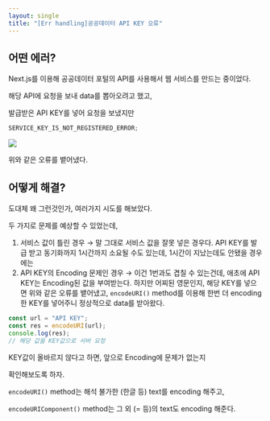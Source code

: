 ```yaml
---
layout: single
title: "[Err handling]공공데이터 API KEY 오류"
---
```


## 어떤 에러?

Next.js를 이용해 공공데이터 포털의 API를 사용해서 웹 서비스를 만드는 중이었다.

해당 API에 요청을 보내 data를 뽑아오려고 했고,

발급받은 API KEY를 넣어 요청을 보냈지만

```jsx
SERVICE_KEY_IS_NOT_REGISTERED_ERROR;
```

![](https://images.velog.io/images/skagns211/post/5fad124e-3e72-4035-b6b9-e1533911b995/%E1%84%89%E1%85%B3%E1%84%8F%E1%85%B3%E1%84%85%E1%85%B5%E1%86%AB%E1%84%89%E1%85%A3%E1%86%BA%202022-03-01%2000.53.32.png)

위와 같은 오류를 뱉어냈다.

## 어떻게 해결?

도대체 왜 그런것인가, 여러가지 시도를 해보았다.

두 가지로 문제를 예상할 수 있었는데,

1. 서비스 값이 틀린 경우
   → 말 그대로 서비스 값을 잘못 넣은 경우다.
   API KEY를 발급 받고 동기화까지 1시간까지 소요될 수도 있는데,
   1시간이 지났는데도 안됐을 경우에는
2. API KEY의 Encoding 문제인 경우
   → 이건 1번과도 겹칠 수 있는건데,
   애초에 API KEY는 Encoding된 값을 부여받는다.
   하지만 어찌된 영문인지, 해당 KEY를 넣으면 위와 같은 오류를 뱉어냈고,
   `encodeURI()` method를 이용해 한번 더
   encoding 한 KEY를 넣어주니 정상적으로 data를 받아왔다.

```jsx
const url = "API KEY";
const res = encodeURI(url);
console.log(res);
// 해당 값을 KEY값으로 서버 요청
```

KEY값이 올바르지 않다고 하면, 앞으로 Encoding에 문제가 없는지

확인해보도록 하자.

`encodeURI()` method는 해석 불가한 (한글 등) text를 encoding 해주고,

`encodeURIComponent()` method는 그 외 (= 등)의 text도 encoding 해준다.
